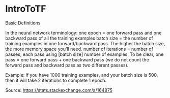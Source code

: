 # IntroToTF

Basic Definitions 

In the neural network terminology:
one epoch = one forward pass and one backward pass of all the training examples
batch size = the number of training examples in one forward/backward pass. The higher the batch size, the more memory space you'll need.
number of iterations = number of passes, each pass using [batch size] number of examples. To be clear, one pass = one forward pass + one backward pass (we do not count the forward pass and backward pass as two different passes).

Example: if you have 1000 training examples, and your batch size is 500, then it will take 2 iterations to complete 1 epoch.

Source: https://stats.stackexchange.com/a/164875
